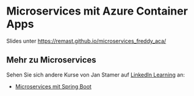 #  Microservices mit Azure Container Apps

Slides unter https://remast.github.io/microservices_freddy_aca/

## Mehr zu Microservices

Sehen Sie sich andere Kurse von Jan Stamer auf [LinkedIn Learning](https://www.linkedin.com/learning/instructors/jan-stamer) an:
- [Microservices mit Spring Boot](https://www.linkedin.com/learning/microservices-mit-spring-boot-24015928)
